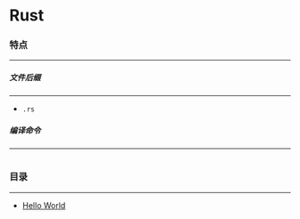 Rust
===

### 特点
---
##### 文件后缀
---
* `.rs`

##### 编译命令
---
```

```

### 目录
---
* [Hello World](https://github.com/PFei-He/Language-Study-Note/tree/master/Rust/Hello%20World)
